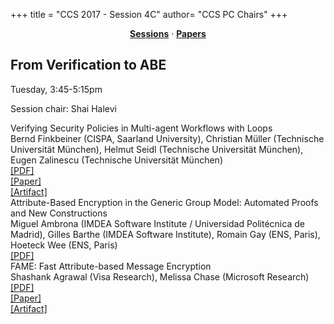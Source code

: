 +++
title = "CCS 2017 - Session 4C"
author= "CCS PC Chairs"
+++
<center><a href="/sessions"><b>Sessions</b></a> &middot; <a href="/papers"><b>Papers</b></a></center>
<p>
<h2>From Verification to ABE</h2>Tuesday, 3:45-5:15pm<p>Session chair: Shai Halevi<div class="bpaper"><span class="ptitle">Verifying Security Policies in Multi-agent Workflows with Loops</span></br><div class="pblock"><span class="author">Bernd&nbsp;Finkbeiner</span> <span class="institution">(CISPA, Saarland University)</span>, <span class="author">Christian&nbsp;M&uuml;ller</span> <span class="institution">(Technische Universit&auml;t M&uuml;nchen)</span>, <span class="author">Helmut&nbsp;Seidl</span> <span class="institution">(Technische Universit&auml;t M&uuml;nchen)</span>, <span class="author">Eugen&nbsp;Zalinescu</span> <span class="institution">(Technische Universit&auml;t M&uuml;nchen)</span><br><div class="pextra"> <a href="https://acmccs.github.io/papers/p633-finkbeinerA.pdf">[PDF]</a><br><a href="http://arxiv.org/abs/1708.09013">[Paper]</a><br><a href="https://versioncontrolseidl.in.tum.de/mueller/loopingworkflows">[Artifact]</a><br></div></div></div><div class="bpaper"><span class="ptitle">Attribute-Based Encryption in the Generic Group Model: Automated Proofs and New Constructions</span></br><div class="pblock"><span class="author">Miguel&nbsp;Ambrona</span> <span class="institution">(IMDEA Software Institute / Universidad Polit&eacute;cnica de Madrid)</span>, <span class="author">Gilles&nbsp;Barthe</span> <span class="institution">(IMDEA Software Institute)</span>, <span class="author">Romain&nbsp;Gay</span> <span class="institution">(ENS, Paris)</span>, <span class="author">Hoeteck&nbsp;Wee</span> <span class="institution">(ENS, Paris)</span><br><div class="pextra"> <a href="https://acmccs.github.io/papers/p647-ambronaA.pdf">[PDF]</a><br></div></div></div><div class="bpaper"><span class="ptitle">FAME: Fast Attribute-based Message Encryption</span></br><div class="pblock"><span class="author">Shashank&nbsp;Agrawal</span> <span class="institution">(Visa Research)</span>, <span class="author">Melissa&nbsp;Chase</span> <span class="institution">(Microsoft Research)</span><br><div class="pextra"> <a href="https://acmccs.github.io/papers/p665-agrawalA.pdf">[PDF]</a><br><a href="https://eprint.iacr.org/2017/807">[Paper]</a><br><a href="https://github.com/sagrawal87/ABE">[Artifact]</a><br></div></div></div>